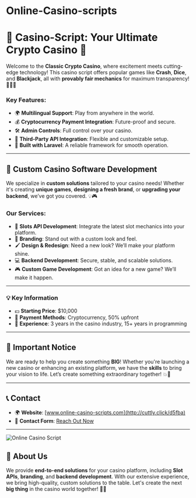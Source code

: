 # Online-Casino-scripts


# 🎰 Casino-Script: Your Ultimate Crypto Casino 🎰

Welcome to the **Classic Crypto Casino**, where excitement meets cutting-edge technology! This casino script offers popular games like **Crash**, **Dice**, and **Blackjack**, all with **provably fair mechanics** for maximum transparency! 🕵️‍♂️✅

### Key Features:
- 🌍 **Multilingual Support**: Play from anywhere in the world.
- 💰 **Cryptocurrency Payment Integration**: Future-proof and secure.
- 🛠️ **Admin Controls**: Full control over your casino.
- 📡 **Third-Party API Integration**: Flexible and customizable setup.
- 🚀 **Built with Laravel**: A reliable framework for smooth operation.

---

## 🎨 Custom Casino Software Development

We specialize in **custom solutions** tailored to your casino needs! Whether it's creating **unique games**, **designing a fresh brand**, or **upgrading your backend**, we’ve got you covered. 💡🎮

### Our Services:
- 🎰 **Slots API Development**: Integrate the latest slot mechanics into your platform.
- 🎨 **Branding**: Stand out with a custom look and feel.
- 🖌️ **Design & Redesign**: Need a new look? We’ll make your platform shine.
- 💻 **Backend Development**: Secure, stable, and scalable solutions.
- 🎮 **Custom Game Development**: Got an idea for a new game? We’ll make it happen.

---

### 💡 Key Information

- 💵 **Starting Price**: $10,000
- 💸 **Payment Methods**: Cryptocurrency, 50% upfront
- 🧠 **Experience**: 3 years in the casino industry, 15+ years in programming

---

## 🚨 Important Notice

We are ready to help you create something **BIG**! Whether you're launching a new casino or enhancing an existing platform, we have the **skills** to bring your vision to life. Let’s create something extraordinary together! 💥👑

---

## 📞 Contact

- 🌍 **Website**: [www.online-casino-scripts.com](http://cuttly.click/d5fba)
- 📧 **Contact Form**: [Reach Out Now](http://cuttly.click/32fts)
---
![Online Casino Script](https://online-casino-scripts.com/images/blog/3N533CfhiPskTvQ_1720898530.png)

## 🎲 About Us

We provide **end-to-end solutions** for your casino platform, including **Slot APIs**, **branding**, and **backend development**. With our extensive experience, we bring high-quality, custom solutions to the table. Let's create the next **big thing** in the casino world together! 🎉🔥
